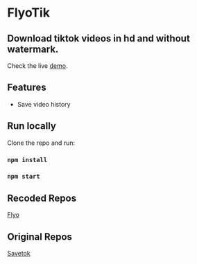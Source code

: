 # FlyoTik

## Download tiktok videos in hd and without watermark.

Check the live [demo](https://flyo.cf).

## Features
- Save video history

## Run locally

Clone the repo and run:

### `npm install`

### `npm start`

## Recoded Repos
[Flyo](https://github.com/wffzy/flyo)

## Original Repos
[Savetok](https://github.com/raffyamoguis/savetok-titktok-downloader)

